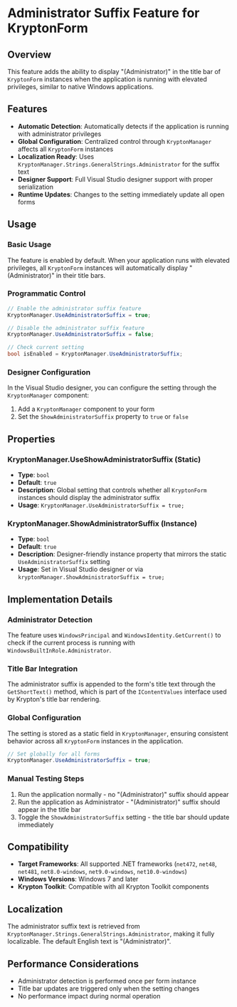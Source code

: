 # Administrator Suffix Feature for KryptonForm

## Overview
This feature adds the ability to display "(Administrator)" in the title bar of `KryptonForm` instances when the application is running with elevated privileges, similar to native Windows applications.

## Features
- **Automatic Detection**: Automatically detects if the application is running with administrator privileges
- **Global Configuration**: Centralized control through `KryptonManager` affects all `KryptonForm` instances
- **Localization Ready**: Uses `KryptonManager.Strings.GeneralStrings.Administrator` for the suffix text
- **Designer Support**: Full Visual Studio designer support with proper serialization
- **Runtime Updates**: Changes to the setting immediately update all open forms

## Usage

### Basic Usage
The feature is enabled by default. When your application runs with elevated privileges, all `KryptonForm` instances will automatically display "(Administrator)" in their title bars.

### Programmatic Control
```csharp
// Enable the administrator suffix feature
KryptonManager.UseAdministratorSuffix = true;

// Disable the administrator suffix feature
KryptonManager.UseAdministratorSuffix = false;

// Check current setting
bool isEnabled = KryptonManager.UseAdministratorSuffix;
```

### Designer Configuration
In the Visual Studio designer, you can configure the setting through the `KryptonManager` component:
1. Add a `KryptonManager` component to your form
2. Set the `ShowAdministratorSuffix` property to `true` or `false`

## Properties

### KryptonManager.UseShowAdministratorSuffix (Static)
- **Type**: `bool`
- **Default**: `true`
- **Description**: Global setting that controls whether all `KryptonForm` instances should display the administrator suffix
- **Usage**: `KryptonManager.UseAdministratorSuffix = true;`

### KryptonManager.ShowAdministratorSuffix (Instance)
- **Type**: `bool`
- **Default**: `true`
- **Description**: Designer-friendly instance property that mirrors the static `UseAdministratorSuffix` setting
- **Usage**: Set in Visual Studio designer or via `kryptonManager.ShowAdministratorSuffix = true;`

## Implementation Details

### Administrator Detection
The feature uses `WindowsPrincipal` and `WindowsIdentity.GetCurrent()` to check if the current process is running with `WindowsBuiltInRole.Administrator`.

### Title Bar Integration
The administrator suffix is appended to the form's title text through the `GetShortText()` method, which is part of the `IContentValues` interface used by Krypton's title bar rendering.

### Global Configuration
The setting is stored as a static field in `KryptonManager`, ensuring consistent behavior across all `KryptonForm` instances in the application.

```csharp
// Set globally for all forms
KryptonManager.UseAdministratorSuffix = true;
```

### Manual Testing Steps
1. Run the application normally - no "(Administrator)" suffix should appear
2. Run the application as Administrator - "(Administrator)" suffix should appear in the title bar
3. Toggle the `ShowAdministratorSuffix` setting - the title bar should update immediately

## Compatibility
- **Target Frameworks**: All supported .NET frameworks (`net472`, `net48`, `net481`, `net8.0-windows`, `net9.0-windows`, `net10.0-windows`)
- **Windows Versions**: Windows 7 and later
- **Krypton Toolkit**: Compatible with all Krypton Toolkit components

## Localization
The administrator suffix text is retrieved from `KryptonManager.Strings.GeneralStrings.Administrator`, making it fully localizable. The default English text is "(Administrator)".

## Performance Considerations
- Administrator detection is performed once per form instance
- Title bar updates are triggered only when the setting changes
- No performance impact during normal operation
